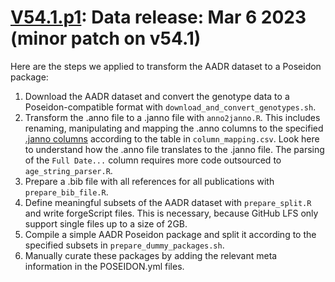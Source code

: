 # [V54.1.p1](https://reichdata.hms.harvard.edu/pub/datasets/amh_repo/curated_releases/index_v54.1.p1.html): Data release: Mar 6 2023 (minor patch on v54.1)

Here are the steps we applied to transform the AADR dataset to a Poseidon package:

1. Download the AADR dataset and convert the genotype data to a Poseidon-compatible format with `download_and_convert_genotypes.sh`.
2. Transform the .anno file to a .janno file with `anno2janno.R`. This includes renaming, manipulating and mapping the .anno columns to the specified [.janno columns](https://poseidon-framework.github.io/#/janno_details) according to the table in `column_mapping.csv`. Look here to understand how the .anno file translates to the .janno file. The parsing of the `Full Date...` column requires more code outsourced to `age_string_parser.R`.
3. Prepare a .bib file with all references for all publications with `prepare_bib_file.R`.
4. Define meaningful subsets of the AADR dataset with `prepare_split.R` and write forgeScript files. This is necessary, because GitHub LFS only support single files up to a size of 2GB.
5. Compile a simple AADR Poseidon package and split it according to the specified subsets in `prepare_dummy_packages.sh`.
6. Manually curate these packages by adding the relevant meta information in the POSEIDON.yml files.

